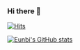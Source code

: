 ### Hi there 👋

[![Hits](https://hits.seeyoufarm.com/api/count/incr/badge.svg?url=https%3A%2F%2Fgithub.com%2Feunbicho&count_bg=%23FFFFFF&title_bg=%23B3DF71&icon=snapcraft.svg&icon_color=%23EAFFD8&title=hits&edge_flat=true)](https://hits.seeyoufarm.com)

<!--
[![Eunbi's GitHub stats](https://github-readme-stats.vercel.app/api?username=eunbicho&count_private=true&bg_color=0,%2379C83D,%23A6D97F,%23F9F89E&title_color=%23FFFFFF&text_color=%23000000)](https://github.com/anuraghazra/github-readme-stats)
-->

[![Eunbi's GitHub stats](https://github-readme-stats.vercel.app/api?username=eunbicho&count_private=true&bg_color=%23F9F89E&title_color=%23FFFFFF&text_color=%23000000)](https://github.com/anuraghazra/github-readme-stats)



